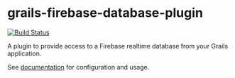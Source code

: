 # grails-firebase-database-plugin

[![Build Status](https://travis-ci.org/grails-plugins/grails-firebase-database-plugin.svg)](https://travis-ci.org/grails-plugins/grails-firebase-database-plugin)

A plugin to provide access to a Firebase realtime database from your Grails application.

See [documentation]() for configuration and usage.

